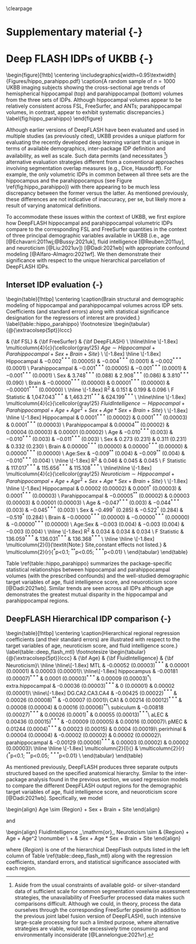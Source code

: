 
\clearpage

# Supplementary material {-}

# Deep FLASH IDPs of UKBB  {-}

\begin{figure}[!htb]
  \centering
  \includegraphics[width=0.95\textwidth]{Figures/hippo_parahippo.pdf}
  \caption{A random sample of $n=1000$ UKBB imaging subjects showing the
  cross-sectional age trends of hemispherical hippocampal (top) and
  parahippocampal (bottom) volumes from the three sets of IDPs.  Although
  hippocampal volumes appear to be relatively consistent across FSL, FreeSurfer,
  and ANTs; parahippocampal volumes, in contrast, appear to exhibit systematic
  discrepancies.}
  \label{fig:hippo_parahippo}
\end{figure}

Although earlier versions of DeepFLASH have been evaluated and used in
multiple studies (as previously cited), UKBB provides a unique platform for
evaluating the recently developed deep learning variant that is unique in terms
of available demographics, inter-package IDP definition and availability, as
well as scale.  Such data permits (and necessitates [^3]) alternative evaluation
strategies different from a conventional approaches involving segmentation overlap
measures (e.g., Dice, Hausdorff). For example, the only volumetric IDPs in
common between all three sets are the hippocampus and the parahippocampus (see
Figure \ref{fig:hippo_parahippo}) with there appearing to be much less
discrepancy between the former versus the latter. As mentioned previously, these
differences are not indicative of inaccuracy, per se, but likely more a result
of varying anatomical definitions.

[^3]: Aside from the usual constraints of available gold- or silver-standard
data of sufficient scale for common segmentation voxelwise assessment
strategies, the unavailability of FreeSurfer processed data makes such
comparisons difficult. Although we could, in theory, process the data ourselves
through the corresponding FreeSurfer pipeline (in addition to the previous joint
label fusion version of DeepFLASH), such intensive large-scale processing for
such a limited purpose, where alternative strategies are viable, would be
excessively time consuming and environmentally inconsiderate
[@Lannelongue:2021vr].



To accommodate these issues within the context of UKBB, we first explore how
DeepFLASH hippocampal and parahippocampal volumetric IDPs compare to the
corresponding FSL and FreeSurfer quantities in the context of three principal
demographic variables available in UKBB (i.e., age
[@Echavarri:2011wj;@Bussy:2021uk], fluid intelligence [@Reuben:2011uy], and
neuroticism [@Liu:2021uv]) [@Dadi:2021wb] with appropriate confound modeling
[@Alfaro-Almagro:2021wf]. We then demonstrate their significance with
respect to the unique hierarchical parcellation of DeepFLASH IDPs.

<!-- Specifically, we comparatively model the age/brain structure relationship

\begin{align}
Age \sim Hippocampal + Parahippocampal + Sex + Brain + Site
\end{align}

(e.g, [@Echavarri:2011wj;@Bussy:2021uk]).  In addition, the relationship
between fluid intelligence [@Reuben:2011uy] and neuroticism scores [@Liu:2021uv] are similarly
evaluated

\begin{align}
\{FluidIntelligence, Neuroticism\} \sim & Hippocampal + Parahippocampal + Age \nonumber \\
                                   + & Age^2 + Sex + Age * Sex + Brain + Site
\end{align}

across sets. -->

## Interset IDP evaluation {-}

\begin{table}[!htbp] \centering
  \caption{Brain structural and demographic modeling of hippocampal and parahippocampal
  volumes across IDP sets.  Coefficients (and standard errors) along with statistical
  significance designation for the regressors of interest are provided.}
  \label{table::hippo_parahippo}
\footnotesize
\begin{tabular}{@{\extracolsep{5pt}}lccc}

 & {\bf FSL} & {\bf FreeSurfer} & {\bf DeepFLASH} \\
\hline\hline
\\[-1.8ex]
\multicolumn{4}{c}{\cellcolor{gray!25} $Age \sim Hippocampal + Parahippocampal + Sex + Brain + Site$} \\
\\[-1.8ex]
\hline
\\[-1.8ex]
 Hippocampal & $-$0.002$^{***}$ (0.00005) & $-$0.004$^{***}$ (0.0001) & $-$0.002$^{***}$ (0.0001) \\
  Parahippocampal & $-$0.001$^{***}$ (0.00005) & $-$0.001$^{***}$ (0.0001) & $-$0.001$^{***}$ (0.0001) \\
  Sex & 3.748$^{***}$ (0.088) & 2.908$^{***}$ (0.086) & 3.810$^{***}$ (0.090) \\
  Brain & $-$0.00000$^{***}$ (0.00000) & 0.00001$^{***}$ (0.00000) & $-$0.00001$^{***}$ (0.00000) \\
 \hline \\[-1.8ex]
R$^{2}$ & 0.151 & 0.199 & 0.096 \\
F Statistic & 1,047.043$^{***}$ & 1,463.211$^{***}$ & 624.199$^{***}$ \\
\hline\hline
\\[-1.8ex]
\multicolumn{4}{c}{\cellcolor{gray!25} $FluidIntelligence \sim Hippocampal + Parahippocampal + Age + Age^2 + Sex + Age * Sex + Brain + Site$} \\
\\[-1.8ex]
\hline
\\[-1.8ex]
 Hippocampal & 0.0001$^{***}$ (0.00002) & 0.0001$^{***}$ (0.00003) & 0.0001$^{***}$ (0.00003) \\
  Parahippocampal & 0.00004$^{**}$ (0.00002) & 0.00004 (0.00003) & 0.00001 (0.00002) \\
  Age & $-$0.010$^{***}$ (0.003) & $-$0.010$^{***}$ (0.003) & $-$0.011$^{***}$ (0.003) \\
  Sex & 0.273 (0.231) & 0.311 (0.231) & 0.332 (0.230) \\
  Brain & 0.00000$^{***}$ (0.00000) & 0.00000$^{***}$ (0.00000) & 0.00000$^{***}$ (0.00000) \\
  Age:Sex & $-$0.009$^{**}$ (0.004) & $-$0.009$^{**}$ (0.004) & $-$0.010$^{***}$ (0.004) \\
 \hline \\[-1.8ex]
R$^{2}$ & 0.046 & 0.045 & 0.045 \\
F Statistic & 117.017$^{***}$ & 115.656$^{***}$ & 115.108$^{***}$ \\
\hline\hline
\\[-1.8ex]
\multicolumn{4}{c}{\cellcolor{gray!25} $Neuroticism \sim Hippocampal + Parahippocampal + Age + Age^2 + Sex + Age * Sex + Brain + Site$} \\
\\[-1.8ex]
\hline
\\[-1.8ex]
 Hippocampal & 0.00002 (0.00002) & 0.0001$^{*}$ (0.00003) & 0.0001$^{***}$ (0.00003) \\
  Parahippocampal & $-$0.00005$^{**}$ (0.00002) & 0.00003 (0.00003) & 0.00001 (0.00003) \\
  Age & $-$0.047$^{***}$ (0.003) & $-$0.044$^{***}$ (0.003) & $-$0.045$^{***}$ (0.003) \\
  Sex & $-$0.499$^{*}$ (0.285) & $-$0.522$^{*}$ (0.284) & $-$0.519$^{*}$ (0.284) \\
  Brain & $-$0.00000$^{***}$ (0.00000) & $-$0.00000$^{***}$ (0.00000) & $-$0.00000$^{***}$ (0.00000) \\
  Age:Sex & $-$0.003 (0.004) & $-$0.003 (0.004) & $-$0.003 (0.004) \\
 \hline \\[-1.8ex]
R$^{2}$ & 0.034 & 0.034 & 0.034 \\
F Statistic & 136.059$^{***}$ & 136.031$^{***}$ & 136.368$^{***}$ \\
\hline
\hline \\[-1.8ex]
\multicolumn{2}{l}{\textit{Note:} Site,constant effects not listed.} & \multicolumn{2}{r}{$^{*}$p$<$0.1; $^{**}$p$<$0.05; $^{***}$p$<$0.01} \\
\end{tabular}
\end{table}

Table \ref{table::hippo_parahippo} summarizes the package-specific statistical
relationships between hippocampal and parahippocampal volumes (with the
prescribed confounds) and the well-studied demographic target variables of age,
fluid intelligence score, and neuoroticism score [@Dadi:2021wb]. Similar trends
are seen across all IDPs although age demonstrates the greatest mutual disparity
in the hippocampal and parahippocampal regions.

<!-- FSL, FreeSurfer,  ----------------------------->

## DeepFLASH Hierarchical IDP comparison {-}

\begin{table}[!htbp] \centering
\caption{Hierarchical regional regression coefficients (and their standard errors)
        are illustrated with respect to the target variables of age, neuroticism score,
        and fluid intelligence score.}
  \label{table::deep_flash_mtl}
\footnotesize
\begin{tabular}{@{\extracolsep{5pt}}lccc}
  & {\bf Age} & {\bf FluidIntelligence} & {\bf Neuroticism}\\
\hline
\hline\\[-1.8ex]
MTL & -0.00052 (0.00003)$^{***}$ & 0.00001 (0.00001) & 0.00003 (0.00001)\\
\hline\\[-1.8ex]
hippocampus & -0.00181 (0.00007)$^{***}$ & 0.0001 (0.00003)$^{***}$ & 0.00009 (0.00003)$^{*}$\\
extra.hippocampal & -0.00036 (0.00003)$^{***}$ & 0 (0.00001) & 0.00002 (0.00001)\\
\hline\\[-1.8ex]
DG.CA2.CA3.CA4 & -0.00425 (0.00022)$^{***}$ & 0.00026 (0.00008)$^{**}$ & -0.00007 (0.0001)\\
CA1 & 0.00214 (0.00012)$^{***}$ & 0.00008 (0.00004) & 0.00016 (0.00006)$^{**}$\\
subiculum & -0.00818 (0.00027)$^{***}$ & 0.00026 (0.0001)$^{*}$ & 0.00055 (0.00013)$^{***}$\\
aLEC & 0.00436 (0.00015)$^{***}$ & -0.00009 (0.00005) & 0.00016 (0.00007)\\
pMEC & 0.01244 (0.0004)$^{***}$ & 0.00023 (0.00015) & 0.0004 (0.00019)\\
perirhinal & 0.00004 (0.00004) & -0.00002 (0.00002) & 0.00002 (0.00002)\\
parahippocampal & -0.00129 (0.00006)$^{***}$ & 0.00003 (0.00002) & 0.00002 (0.00003)\\
\hline
\hline \\[-1.8ex]
\multicolumn{2}{l}{} & \multicolumn{2}{r}{$^{*}$p$<$0.1; $^{**}$p$<$0.05; $^{***}$p$<$0.01} \\
\end{tabular}
\end{table}

As mentioned previously, DeepFLASH produces three separate outputs
structured based on the specified anatomical hierarchy.  Similar to
the inter-package analysis found in the previous section, we used
regression models to compare the different DeepFLASH output regions
for the demographic target variables of age, fluid intelligence score,
and neuoroticism score [@Dadi:2021wb].  Specifically, we model

\begin{align}
Age \sim \{Region\} + Sex + Brain + Site
\end{align}

and

\begin{align}
FluidIntelligence \,\,\mathrm{or}\,\, Neuroticism \sim & \{Region\} + Age + Age^2 \nonumber \\
                                   + & Sex + Age * Sex + Brain + Site
\end{align}

where $\{Region\}$ is one of the hierarchical DeepFlash outputs listed in the
left column of Table \ref{table::deep_flash_mtl} along with the regression coefficients, standard errors, and
statistical significance associated with each region.

<!-- For Age, an ANOVA analysis demonstrated a statistical significance
in residual sum-of-squares reduction between both the whole MTL
and hippocampal/extra-hippocampal models as did the latter with the
full MTL parcellation.  Similar trends were seen for Fluid Intelligence
Score (whole MTL versus hippocampal/extra-hippocampal: $p < 0.001$,
hippocampal/extra-hippocampal versus full parcellation:  $p < 0.07$) and
Neuroticism Score (whole MTL versus hippocampal/extra-hippocampal: $p < 0.06$,
hippocampal/extra-hippocampal versus full parcellation:  $p < 0.001$). -->




<!-- Deep FLASH MTL ----------------------------->


<!--


\begin{table}[!htbp] \centering
  \caption{Comparison of anatomically hierarchical models of DeepFLASH IDPs.}
  \label{table::deep_flash_mtl}
\footnotesize
\begin{tabular}{@{\extracolsep{5pt}}lccc}

 & {\bf Whole MTL} & {\bf Hippo/Extra-} & {\bf Full parcellation} \\
\hline\hline
\\[-1.8ex]
\multicolumn{4}{c}{\cellcolor{gray!25} $Age \sim \{Regions\} + Sex + Brain + Site$} \\
\\[-1.8ex]
\hline
\\[-1.8ex]
  MTL & $-$0.001$^{***}$ (0.00003) &  &  \\
  hippocampal &  & $-$0.002$^{***}$ (0.0001) &  \\
  extra-hippocampal &  & $-$0.0003$^{***}$ (0.00003) &  \\
  DG.CA2.CA3.CA4 &  &  & $-$0.011$^{***}$ (0.0003) \\
  CA1 &  &  & 0.009$^{***}$ (0.0002) \\
  subiculum &  &  & $-$0.017$^{***}$ (0.0003) \\
  aLEC &  &  & 0.002$^{***}$ (0.0002) \\
  pMEC &  &  & 0.013$^{***}$ (0.001) \\
  perirhinal &  &  & $-$0.001$^{***}$ (0.00005) \\
  parahippocampal &  &  & $-$0.001$^{***}$ (0.0001) \\
 % Brain & $-$0.00001$^{***}$ (0.00000) & $-$0.00001$^{***}$ (0.00000) & $-$0.00001$^{***}$ (0.00000) \\
 % Sex & 4.024$^{***}$ (0.091) & 3.931$^{***}$ (0.091) & 2.164$^{***}$ (0.088) \\
 \hline \\[-1.8ex]
R$^{2}$ & 0.084 & 0.091 & 0.208 \\
F Statistic & 629.940$^{***}$ & 590.893$^{***}$ & 901.801$^{***}$ \\
\hline\hline
\\[-1.8ex]
\multicolumn{4}{c}{\cellcolor{gray!25} $FluidIntelligence \sim \{Regions\} + Age + Age^2 + Sex + Age * Sex + Brain + Site$} \\
\\[-1.8ex]
\hline
\\[-1.8ex]
  MTL & 0.00001 (0.00001) &  &  \\
  hippocampal &  & 0.0001$^{***}$ (0.00003) &  \\
  extra-hippocampal &  & $-$0.00001 (0.00001) &  \\
  DG.CA2.CA3.CA4 &  &  & 0.0003$^{**}$ (0.0001) \\
  CA1 &  &  & $-$0.0001 (0.0001) \\
  subiculum &  &  & 0.0002$^{*}$ (0.0001) \\
  aLEC &  &  & $-$0.0002$^{***}$ (0.0001) \\
  pMEC &  &  & 0.001$^{**}$ (0.0002) \\
  perirhinal &  &  & $-$0.00000 (0.00002) \\
  parahippocampal &  &  & 0.00001 (0.00002) \\
 % Age & $-$0.012$^{***}$ (0.003) & $-$0.012$^{***}$ (0.003) & $-$0.011$^{***}$ (0.003) \\
 % Sex & 0.359 (0.231) & 0.339 (0.231) & 0.356 (0.230) \\
 % Brain & 0.00000$^{***}$ (0.00000) & 0.00000$^{***}$ (0.00000) & 0.00000$^{***}$ (0.00000) \\
 % Age:Sex & $-$0.010$^{***}$ (0.004) & $-$0.010$^{***}$ (0.004) & $-$0.010$^{***}$ (0.004) \\
 \hline \\[-1.8ex]
R$^{2}$ & 0.045 & 0.045 & 0.046 \\
F Statistic & 127.653$^{***}$ & 115.177$^{***}$ & 74.795$^{***}$  \\
\hline\hline
\\[-1.8ex]
\multicolumn{4}{c}{\cellcolor{gray!25} $Neuroticism \sim \{Regions\} + Age + Age^2 + Sex + Age * Sex + Brain + Site$} \\
\\[-1.8ex]
\hline
\\[-1.8ex]
  MTL & 0.00003$^{**}$ (0.00001) &  &  \\
  hippocampal &  & 0.0001$^{***}$ (0.00003) &  \\
  extra-hippocampal &  & 0.00002 (0.00001) &  \\
  DG.CA2.CA3.CA4 &  &  & $-$0.0004$^{***}$ (0.0001) \\
  CA1 &  &  & 0.0001 (0.0001) \\
  subiculum &  &  & 0.001$^{***}$ (0.0002) \\
  aLEC &  &  & 0.00004 (0.0001) \\
  pMEC &  &  & 0.0002 (0.0003) \\
  perirhinal &  &  & 0.00003 (0.00002) \\
  parahippocampal &  &  & $-$0.00003 (0.00003) \\
 % Age & $-$0.046$^{***}$ (0.003) & $-$0.045$^{***}$ (0.003) & $-$0.046$^{***}$ (0.003) \\
 % Sex & $-$0.519$^{*}$ (0.284) & $-$0.527$^{*}$ (0.284) & $-$0.483$^{*}$ (0.284) \\
 % Brain & $-$0.00000$^{***}$ (0.00000) & $-$0.00000$^{***}$ (0.00000) & $-$0.00000$^{***}$ (0.00000) \\
 % Age:Sex & $-$0.003 (0.004) & $-$0.003 (0.004) & $-$0.004 (0.004) \\
 \hline \\[-1.8ex]
R$^{2}$ & 0.034 & 0.034 & 0.035 \\
F Statistic & 153.137$^{***}$ & 136.518$^{***}$ & 89.478$^{***}$  \\
\hline
\hline \\[-1.8ex]
\multicolumn{2}{l}{\textit{Note:} Common confounds not listed.} & \multicolumn{2}{r}{$^{*}$p$<$0.1; $^{**}$p$<$0.05; $^{***}$p$<$0.01} \\
\end{tabular}
\end{table}

-->